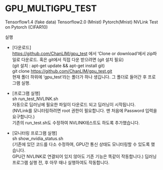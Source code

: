 # GPU_MULTIGPU_TEST
Tensorflow1.4 (fake data) 
Tensorflow2.0 (Mnist)
Pytorch(Mnist)
NVLink Test on Pytorch (CIFAR10)


실행
-	[다운로드] <br>
https://github.com/ChanLIM/gpu_test 에서 ‘Clone or download’에서 zip파일로 다운로드. 
혹은 
git에서 직접 다운 받으려면 (git 설치 필요) <br>
(git 설치 : apt-get update && apt-get install git) <br>
git clone https://github.com/ChanLIM/gpu_test.git <br>
현재 폴더 하위에 ‘gpu_test’라는 폴더가 하나 생깁니다. 그 폴더로 들어간 후 프로그램 실행. <br>

-	[프로그램 실행] <br>
	sh run_test_NVLINK.sh<br>
	자동으로 딥러닝에 필요한 파일이 다운로드 되고 딥러닝이 시작됩니다.<br>
	(NVLink를 모니터링하려면 root 권한이 필요합니다. 맨 처음에 Password 입력을 요구합니다.)<br>
	기존의 run_test.sh도 수정하여 NVLINK테스트도 하도록 추가했습니다.<br>


-	[모니터링 프로그램 실행] <br>
	sh show_nvidia_status.sh<br>
	(기존에 있던 코드를 다소 수정하여, GPU간 통신 상태도 모니터링할 수 있도록 했습니다. <br> GPU간 NVLINK로 연결되어 있지 않아도 기존 기능은 똑같이 작동합니다.) 딥러닝 프로그램 실행 전, 후 아무 때나 실행하여도 작동합니다.<br>
